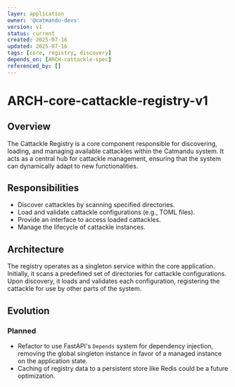```yaml
---
layer: application
owner: '@catmandu-devs'
version: v1
status: current
created: 2025-07-16
updated: 2025-07-16
tags: [core, registry, discovery]
depends_on: [ARCH-cattackle-spec]
referenced_by: []
---
```

# ARCH-core-cattackle-registry-v1

## Overview
The Cattackle Registry is a core component responsible for discovering, loading, and managing available cattackles within the Catmandu system. It acts as a central hub for cattackle management, ensuring that the system can dynamically adapt to new functionalities.

## Responsibilities
- Discover cattackles by scanning specified directories.
- Load and validate cattackle configurations (e.g., TOML files).
- Provide an interface to access loaded cattackles.
- Manage the lifecycle of cattackle instances.

## Architecture
The registry operates as a singleton service within the core application. Initially, it scans a predefined set of directories for cattackle configurations. Upon discovery, it loads and validates each configuration, registering the cattackle for use by other parts of the system.

## Evolution
### Planned
- Refactor to use FastAPI's `Depends` system for dependency injection, removing the global singleton instance in favor of a managed instance on the application state.
- Caching of registry data to a persistent store like Redis could be a future optimization.
